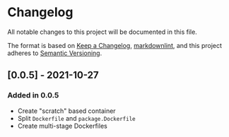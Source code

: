 # Changelog

All notable changes to this project will be documented in this file.

The format is based on [Keep a Changelog](https://keepachangelog.com/en/1.0.0/),
[markdownlint](https://dlaa.me/markdownlint/),
and this project adheres to [Semantic Versioning](https://semver.org/spec/v2.0.0.html).

## [0.0.5] - 2021-10-27

### Added in 0.0.5

- Create "scratch" based container
- Split `Dockerfile` and `package.Dockerfile`
- Create multi-stage Dockerfiles
